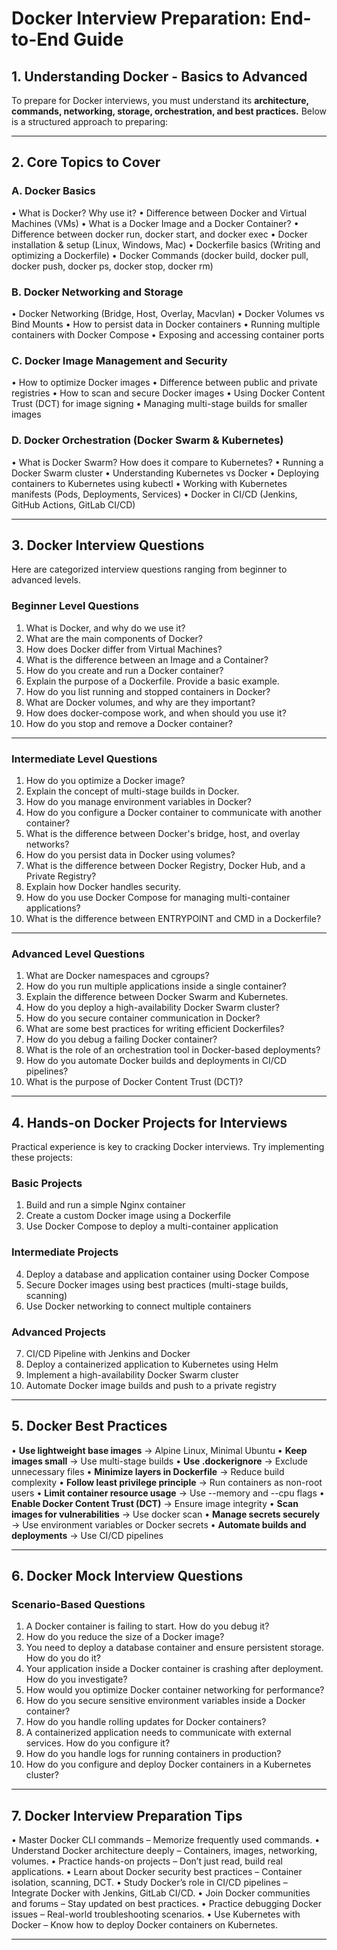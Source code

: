 <h1>Docker Interview Preparation: End-to-End Guide</h1>
  
## 1. Understanding Docker - Basics to Advanced
To prepare for Docker interviews, you must understand its **architecture, commands, networking, storage, orchestration, and best practices.** Below is a structured approach to preparing:
________________________________________
## 2. Core Topics to Cover
### A. Docker Basics
•	What is Docker? Why use it?
•	Difference between Docker and Virtual Machines (VMs)
•	What is a Docker Image and a Docker Container?
•	Difference between docker run, docker start, and docker exec
•	Docker installation & setup (Linux, Windows, Mac)
•	Dockerfile basics (Writing and optimizing a Dockerfile)
•	Docker Commands (docker build, docker pull, docker push, docker ps, docker stop, docker rm)
### B. Docker Networking and Storage
•	Docker Networking (Bridge, Host, Overlay, Macvlan)
•	Docker Volumes vs Bind Mounts
•	How to persist data in Docker containers
•	Running multiple containers with Docker Compose
•	Exposing and accessing container ports
### C. Docker Image Management and Security
•	How to optimize Docker images
•	Difference between public and private registries
•	How to scan and secure Docker images
•	Using Docker Content Trust (DCT) for image signing
•	Managing multi-stage builds for smaller images
### D. Docker Orchestration (Docker Swarm & Kubernetes)
•	What is Docker Swarm? How does it compare to Kubernetes?
•	Running a Docker Swarm cluster
•	Understanding Kubernetes vs Docker
•	Deploying containers to Kubernetes using kubectl
•	Working with Kubernetes manifests (Pods, Deployments, Services)
•	Docker in CI/CD (Jenkins, GitHub Actions, GitLab CI/CD)
________________________________________
## 3. Docker Interview Questions
Here are categorized interview questions ranging from beginner to advanced levels.
### Beginner Level Questions
1.	What is Docker, and why do we use it?
2.	What are the main components of Docker?
3.	How does Docker differ from Virtual Machines?
4.	What is the difference between an Image and a Container?
5.	How do you create and run a Docker container?
6.	Explain the purpose of a Dockerfile. Provide a basic example.
7.	How do you list running and stopped containers in Docker?
8.	What are Docker volumes, and why are they important?
9.	How does docker-compose work, and when should you use it?
10.	How do you stop and remove a Docker container?
________________________________________
### Intermediate Level Questions
1.	How do you optimize a Docker image?
2.	Explain the concept of multi-stage builds in Docker.
3.	How do you manage environment variables in Docker?
4.	How do you configure a Docker container to communicate with another container?
5.	What is the difference between Docker's bridge, host, and overlay networks?
6.	How do you persist data in Docker using volumes?
7.	What is the difference between Docker Registry, Docker Hub, and a Private Registry?
8.	Explain how Docker handles security.
9.	How do you use Docker Compose for managing multi-container applications?
10.	What is the difference between ENTRYPOINT and CMD in a Dockerfile?
________________________________________
### Advanced Level Questions
1.	What are Docker namespaces and cgroups?
2.	How do you run multiple applications inside a single container?
3.	Explain the difference between Docker Swarm and Kubernetes.
4.	How do you deploy a high-availability Docker Swarm cluster?
5.	How do you secure container communication in Docker?
6.	What are some best practices for writing efficient Dockerfiles?
7.	How do you debug a failing Docker container?
8.	What is the role of an orchestration tool in Docker-based deployments?
9.	How do you automate Docker builds and deployments in CI/CD pipelines?
10.	What is the purpose of Docker Content Trust (DCT)?
________________________________________
## 4. Hands-on Docker Projects for Interviews
Practical experience is key to cracking Docker interviews. Try implementing these projects:
### Basic Projects
1.	Build and run a simple Nginx container
2.	Create a custom Docker image using a Dockerfile
3.	Use Docker Compose to deploy a multi-container application
### Intermediate Projects
4.	Deploy a database and application container using Docker Compose
5.	Secure Docker images using best practices (multi-stage builds, scanning)
6.	Use Docker networking to connect multiple containers
### Advanced Projects
7.	CI/CD Pipeline with Jenkins and Docker
8.	Deploy a containerized application to Kubernetes using Helm
9.	Implement a high-availability Docker Swarm cluster
10.	Automate Docker image builds and push to a private registry
________________________________________
## 5. Docker Best Practices
•	**Use lightweight base images** → Alpine Linux, Minimal Ubuntu
•	**Keep images small** → Use multi-stage builds
•	**Use .dockerignore** → Exclude unnecessary files
•	**Minimize layers in Dockerfile** → Reduce build complexity
•	**Follow least privilege principle** → Run containers as non-root users
•	**Limit container resource usage** → Use --memory and --cpu flags
•	**Enable Docker Content Trust (DCT)** → Ensure image integrity
•	**Scan images for vulnerabilities** → Use docker scan
•	**Manage secrets securely** → Use environment variables or Docker secrets
•	**Automate builds and deployments** → Use CI/CD pipelines
________________________________________
## 6. Docker Mock Interview Questions
### Scenario-Based Questions
1.	A Docker container is failing to start. How do you debug it?
2.	How do you reduce the size of a Docker image?
3.	You need to deploy a database container and ensure persistent storage. How do you do it?
4.	Your application inside a Docker container is crashing after deployment. How do you investigate?
5.	How would you optimize Docker container networking for performance?
6.	How do you secure sensitive environment variables inside a Docker container?
7.	How do you handle rolling updates for Docker containers?
8.	A containerized application needs to communicate with external services. How do you configure it?
9.	How do you handle logs for running containers in production?
10.	How do you configure and deploy Docker containers in a Kubernetes cluster?
________________________________________
## 7. Docker Interview Preparation Tips
•	Master Docker CLI commands – Memorize frequently used commands.
•	Understand Docker architecture deeply – Containers, images, networking, volumes.
•	Practice hands-on projects – Don’t just read, build real applications.
•	Learn about Docker security best practices – Container isolation, scanning, DCT.
•	Study Docker’s role in CI/CD pipelines – Integrate Docker with Jenkins, GitLab CI/CD.
•	Join Docker communities and forums – Stay updated on best practices.
•	Practice debugging Docker issues – Real-world troubleshooting scenarios.
•	Use Kubernetes with Docker – Know how to deploy Docker containers on Kubernetes.
________________________________________


